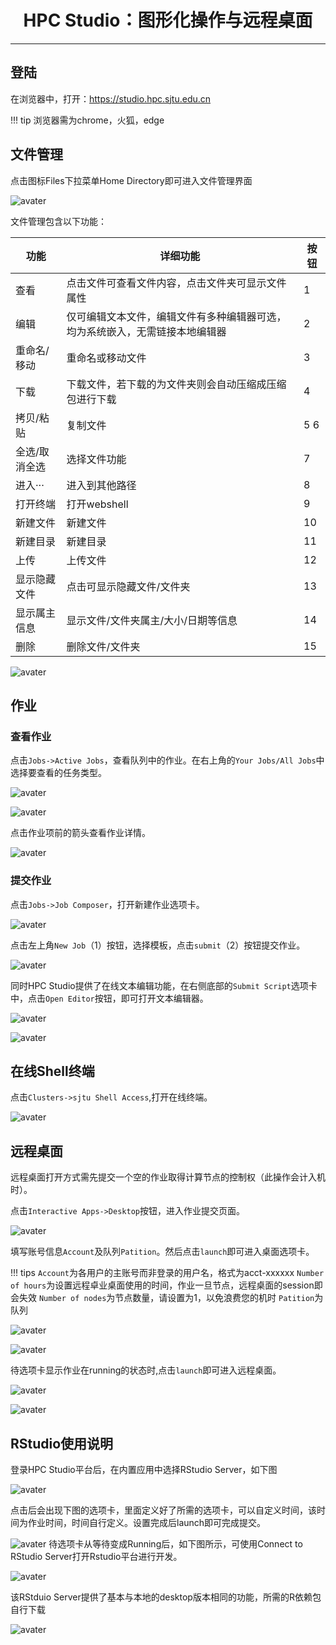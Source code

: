 # <center>HPC Studio：图形化操作与远程桌面</center>

--------

## 登陆

在浏览器中，打开：https://studio.hpc.sjtu.edu.cn

!!! tip
    浏览器需为chrome，火狐，edge

## 文件管理

点击图标Files下拉菜单Home Directory即可进入文件管理界面

![avater](../img/ondemand_file.png)

文件管理包含以下功能：

| 功能 | 详细功能 | 按钮 |
| ---- | ---- | ---- |
| 查看 | 点击文件可查看文件内容，点击文件夹可显示文件属性 | 1 |
| 编辑 | 仅可编辑文本文件，编辑文件有多种编辑器可选，均为系统嵌入，无需链接本地编辑器 | 2 |
| 重命名/移动 | 重命名或移动文件 | 3 |
| 下载 | 下载文件，若下载的为文件夹则会自动压缩成压缩包进行下载 | 4 |
| 拷贝/粘贴 | 复制文件 | 5 6 |
| 全选/取消全选| 选择文件功能 | 7 |
| 进入··· | 进入到其他路径 | 8 |
| 打开终端 | 打开webshell | 9 |
| 新建文件 | 新建文件 | 10 |
| 新建目录 | 新建目录 | 11 |
| 上传 | 上传文件 | 12 |
| 显示隐藏文件 | 点击可显示隐藏文件/文件夹 | 13 |
| 显示属主信息 | 显示文件/文件夹属主/大小/日期等信息 | 14 |
| 删除 | 删除文件/文件夹 | 15 |

![avater](../img/ondemand_button.png)

## 作业

### 查看作业

点击`Jobs->Active Jobs`，查看队列中的作业。在右上角的`Your Jobs/All Jobs`中选择要查看的任务类型。

![avater](../img/ondemand_active_job.png)

![avater](../img/ondemand_active_job_all_or_yours.png)

点击作业项前的箭头查看作业详情。

![avater](../img/ondemand_active_job_details.png)

### 提交作业

点击`Jobs->Job Composer`，打开新建作业选项卡。

![avater](../img/ondemand_job_composer.png)

点击左上角`New Job`（1）按钮，选择模板，点击`submit`（2）按钮提交作业。

![avater](../img/ondemand_job_composer_template.png)

同时HPC Studio提供了在线文本编辑功能，在右侧底部的`Submit Script`选项卡中，点击`Open Editor`按钮，即可打开文本编辑器。

![avater](../img/ondemand_editor_open.png)

![avater](../img/ondemand_editor.png)

## 在线Shell终端

点击`Clusters->sjtu Shell Access`,打开在线终端。

![avater](../img/ondemand_shell.png)

## 远程桌面

远程桌面打开方式需先提交一个空的作业取得计算节点的控制权（此操作会计入机时）。

点击`Interactive Apps->Desktop`按钮，进入作业提交页面。

![avater](../img/ondemand_desktop.png)

填写账号信息`Account`及队列`Patition`。然后点击`launch`即可进入桌面选项卡。

!!! tips
    `Account`为各用户的主账号而非登录的用户名，格式为acct-xxxxxx
    `Number of hours`为设置远程卓业桌面使用的时间，作业一旦节点，远程桌面的session即会失效
    `Number of nodes`为节点数量，请设置为1，以免浪费您的机时
    `Patition`为队列

![avater](../img/ondemand_desktop2.png)

![avater](../img/ondemand_desktop3.png)

待选项卡显示作业在running的状态时,点击`launch`即可进入远程桌面。

![avater](../img/ondemand_desktop4.png)

![avater](../img/ondemand_desktop5.png)

## RStudio使用说明
登录HPC Studio平台后，在内置应用中选择RStudio Server，如下图

![avater](../img/RStudio_1.png)

点击后会出现下图的选项卡，里面定义好了所需的选项卡，可以自定义时间，该时间为作业时间，时间自行定义。设置完成后launch即可完成提交。

![avater](../img/RStudio_2.png)
待选项卡从等待变成Running后，如下图所示，可使用Connect to RStudio Server打开Rstudio平台进行开发。

![avater](../img/RStudio_3.png)

该RStduio Server提供了基本与本地的desktop版本相同的功能，所需的R依赖包自行下载

![avater](../img/RStudio_4.png)

